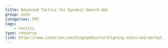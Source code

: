 ```yaml
---
title: Advanced Tactics for Dynamic Search Ads
group: note
categories: PPC
tags:
    - tactics
type: resource
link: https://www.intercom.com/blog/podcasts/aligning-sales-and-marketing-with-intercoms-brian-kotlyar-and-jeff-serlin/
---
```


